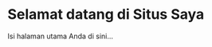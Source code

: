 <!DOCTYPE html>
<html lang="en">
<head>
  <meta charset="UTF-8">
  <meta name="viewport" content="width=device-width, initial-scale=1.0">
  <!-- Tag meta untuk verifikasi Google Search Console -->
  <meta name="google-site-verification" content="1Z39H7QoYQlvM1Pbj5H_JNuHJAF7p0kABu-7Fu8gpXI" />
  <title>Halaman Utama</title>
</head>
<body>
  <h1>Selamat datang di Situs Saya</h1>
  <p>Isi halaman utama Anda di sini...</p>
</body>
</html>

